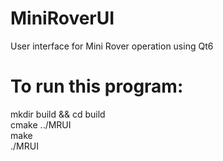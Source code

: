 # MiniRoverUI
User interface for Mini Rover operation using Qt6


# To run this program:
mkdir build && cd build <br />
cmake ../MRUI <br />
make <br />
./MRUI <br />
